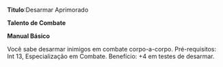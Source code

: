 **Titulo**:Desarmar Aprimorado

**Talento de Combate**

**Manual Básico**

 Você sabe desarmar inimigos em combate corpo-a-corpo. Pré-requisitos: Int 13, Especialização em Combate. Benefício: +4 em testes de desarmar.